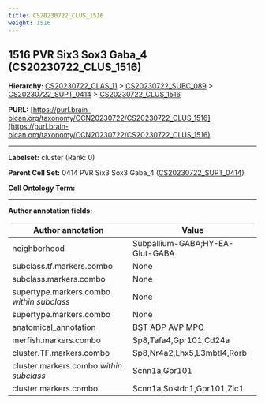 ```yaml
---
title: CS20230722_CLUS_1516
weight: 1516
---
```

## 1516 PVR Six3 Sox3 Gaba_4 (CS20230722_CLUS_1516)
<b>Hierarchy: </b>
[CS20230722_CLAS_11](../CS20230722_CLAS_11) >
[CS20230722_SUBC_089](../CS20230722_SUBC_089) >
[CS20230722_SUPT_0414](../CS20230722_SUPT_0414) >
[CS20230722_CLUS_1516](../CS20230722_CLUS_1516)

**PURL:** [https://purl.brain-bican.org/taxonomy/CCN20230722/CS20230722_CLUS_1516](https://purl.brain-bican.org/taxonomy/CCN20230722/CS20230722_CLUS_1516)

---


**Labelset:** cluster (Rank: 0)

**Parent Cell Set:** 0414 PVR Six3 Sox3 Gaba_4 ([CS20230722_SUPT_0414](../CS20230722_SUPT_0414))



**Cell Ontology Term:** 

[MARKER GENES.]: #


---

[TRANSFERRED ANNOTATIONS.]: #


[AUTHOR ANNOTATION FIELDS.]: #


**Author annotation fields:**

| Author annotation | Value |
|-------------------|-------|
|neighborhood|Subpallium-GABA;HY-EA-Glut-GABA|
|subclass.tf.markers.combo|None|
|subclass.markers.combo|None|
|supertype.markers.combo _within subclass_|None|
|supertype.markers.combo|None|
|anatomical_annotation|BST ADP AVP MPO|
|merfish.markers.combo|Sp8,Tafa4,Gpr101,Cd24a|
|cluster.TF.markers.combo|Sp8,Nr4a2,Lhx5,L3mbtl4,Rorb|
|cluster.markers.combo _within subclass_|Scnn1a,Gpr101|
|cluster.markers.combo|Scnn1a,Sostdc1,Gpr101,Zic1|
